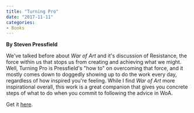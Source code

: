 ```yaml
---
title: "Turning Pro"
date: "2017-11-11"
categories:
- Books
---
```


**By Steven Pressfield**

We've talked before about _War of Art_ and it's discussion of Resistance, the force within us that stops us from creating and achieving what we might. Well, Turning Pro is Pressfield's "how to" on overcoming that force, and it mostly comes down to doggedly showing up to do the work every day, regardless of how inspired you're feeling. While I find _War of Art_ more inspirational overall, this work is a great companion that gives you concrete steps of what to do when you commit to following the advice in WoA.

Get it [here](https://smile.amazon.com/Turning-Pro-Steven-Pressfield-ebook/dp/B0087TUM54/ref=mt_kindle?_encoding=UTF8&me=).

